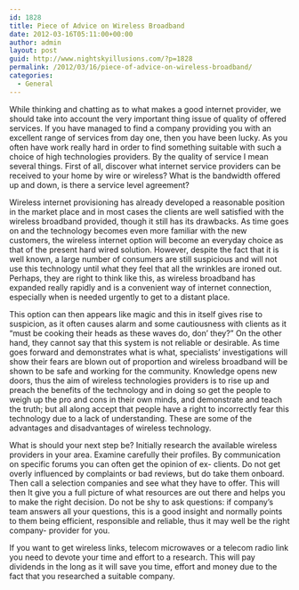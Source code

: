 ```yaml
---
id: 1828
title: Piece of Advice on Wireless Broadband
date: 2012-03-16T05:11:00+00:00
author: admin
layout: post
guid: http://www.nightskyillusions.com/?p=1828
permalink: /2012/03/16/piece-of-advice-on-wireless-broadband/
categories:
  - General
---
```

While thinking and chatting as to what makes a good internet provider, we should take into account the very important thing issue of quality of offered services. If you have managed to find a company providing you with an excellent range of services from day one, then you have been lucky. As you often have work really hard in order to find something suitable with such a choice of high technologies providers. By the quality of service I mean several things. First of all, discover what internet service providers can be received to your home by wire or wireless? What is the bandwidth offered up and down, is there a service level agreement?

Wireless internet provisioning has already developed a reasonable position in the market place and in most cases the clients are well satisfied with the wireless broadband provided, though it still has its drawbacks. As time goes on and the technology becomes even more familiar with the new customers, the wireless internet option will become an everyday choice as that of the present hard wired solution. However, despite the fact that it is well known, a large number of consumers are still suspicious and will not use this technology until what they feel that all the wrinkles are ironed out. Perhaps, they are right to think like this, as wireless broadband has expanded really rapidly and is a convenient way of internet connection, especially when is needed urgently to get to a distant place.

This option can then appears like magic and this in itself gives rise to suspicion, as it often causes alarm and some cautiousness with clients as it &#8220;must be cooking their heads as these waves do, don&#8217; they?&#8221; On the other hand, they cannot say that this system is not reliable or desirable. As time goes forward and demonstrates what is what, specialists&#8217; investigations will show their fears are blown out of proportion and wireless broadband will be shown to be safe and working for the community. Knowledge opens new doors, thus the aim of wireless technologies providers is to rise up and preach the benefits of the technology and in doing so get the people to weigh up the pro and cons in their own minds, and demonstrate and teach the truth; but all along accept that people have a right to incorrectly fear this technology due to a lack of understanding. These are some of the advantages and disadvantages of wireless technology.

What is should your next step be? Initially research the available wireless providers in your area. Examine carefully their profiles. By communication on specific forums you can often get the opinion of ex- clients. Do not get overly influenced by complaints or bad reviews, but do take them onboard. Then call a selection companies and see what they have to offer. This will then It give you a full picture of what resources are out there and helps you to make the right decision. Do not be shy to ask questions: if company&#8217;s team answers all your questions, this is a good insight and normally points to them being efficient, responsible and reliable, thus it may well be the right company- provider for you.

If you want to get wireless links, telecom microwaves or a telecom radio link you need to devote your time and effort to a research. This will pay dividends in the long as it will save you time, effort and money due to the fact that you researched a suitable company.
